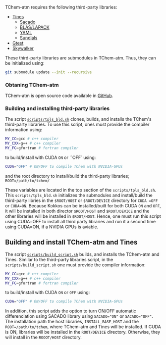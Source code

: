 TChem-atm  requires the following third-party libraries:

  * [Tines](https://github.com/sandialabs/Tines.git)
    * [Sacado](https://docs.trilinos.org/dev/packages/sacado/doc/html/index.html)
    * [BLAS/LAPACK](http://www.openblas.net)
    * [YAML](https://github.com/jbeder/yaml-cpp)
    * [Sundials](https://github.com/LLNL/sundials.git)
  * [Gtest](https://github.com/google/googletest.git)
  * [Skywalker](https://github.com/eagles-project/skywalker.git)

These third-party libraries are submodules in TChem-atm. Thus, they can be initialized using:

```bash
git submodule update --init --recursive
```
### **Obtaning TChem-atm**

TChem-atm is open source code available in [GitHub](https://github.com/PCLAeroParams/TChem-atm).

### **Building and installing third-party libraries**

The script [``scripts/tpls_bld.sh``](tpls_bld.sh) clones, builds, and installs the TChem's third-party libraries. To use this script, ones must provide the compiler information using:

```bash
MY_CC=gcc # c++ compiler
MY_CXX=g++ # c++ compiler
MY_FC=gfortran # fortran compiler
```

to build/install with CUDA ``ON`` or ``OFF` using:

```bash
CUDA="OFF" # ON/OFF to compile TChem with NVIDIA-GPUs
```
and the root directory to install/build the third-party libraries;
``ROOT=/path/to/tchem/``

These variables are located in the top section of the ``scripts/tpls_bld.sh``. This ``scripts/tpls_bld.sh`` initializes the submodules and install/build the third-party libries in the ``$ROOT/HOST`` or ``$ROOT/DEVICE`` directory for ``CUDA =OFF`` or ``CUDA=ON``. Because Kokkos can be installed/built for both CUDA ``ON`` and ``OFF``, it will be installed in both director ``$ROOT/HOST`` and  ``$ROOT/DEVICE`` and the other libraries will be installed in  ``$ROOT/HOST``. Hence, one must run this script using CUDA=OFF to install all third party libraries and run it a second time using CUDA=ON, if a NVIDIA GPUs is aviable.

## **Building and install TChem-atm and Tines**
The script [``scripts/build_script.sh``](build_script.sh) builds, and installs the TChem-atm and Tines. Similar to the third-party libraries script, in the ``scripts/build_script.sh`` one must provide the compiler information:
```bash
MY_CC=gcc # c++ compiler
MY_CXX=g++ # c++ compiler
MY_FC=gfortran # fortran compiler
```
to build/install with CUDA ``ON`` or ``OFF`` using:
```bash
CUDA="OFF" # ON/OFF to compile TChem with NVIDIA-GPUs
```
In addition, this script adds the option to turn ON/OFF automatic differenciation using SACADO library using ``SACADO="ON"`` or ``SACADO="OFF"``.
The installation path the host libraries, ``INSTALL_BASE_HOST`` and the ``ROOT=/path/to/tchem``, where TChem-atm and Tines will be installed. If CUDA is ON, libraries will be installed in the ``ROOT/DEVICE`` directory. Otherwise, they will install in the ``ROOOT/HOST`` directory.
